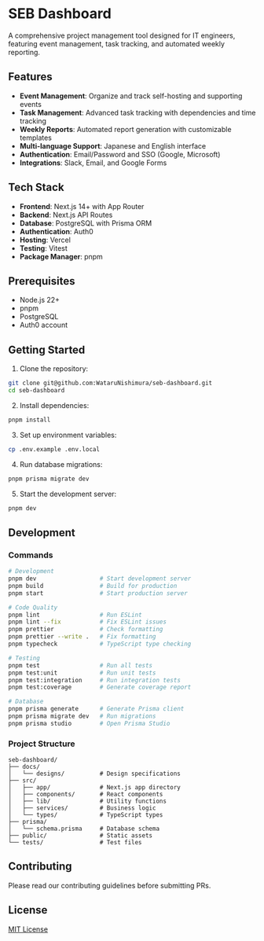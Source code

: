 # SEB Dashboard

A comprehensive project management tool designed for IT engineers, featuring event management, task tracking, and automated weekly reporting.

## Features

- **Event Management**: Organize and track self-hosting and supporting events
- **Task Management**: Advanced task tracking with dependencies and time tracking
- **Weekly Reports**: Automated report generation with customizable templates
- **Multi-language Support**: Japanese and English interface
- **Authentication**: Email/Password and SSO (Google, Microsoft)
- **Integrations**: Slack, Email, and Google Forms

## Tech Stack

- **Frontend**: Next.js 14+ with App Router
- **Backend**: Next.js API Routes
- **Database**: PostgreSQL with Prisma ORM
- **Authentication**: Auth0
- **Hosting**: Vercel
- **Testing**: Vitest
- **Package Manager**: pnpm

## Prerequisites

- Node.js 22+
- pnpm
- PostgreSQL
- Auth0 account

## Getting Started

1. Clone the repository:
```bash
git clone git@github.com:WataruNishimura/seb-dashboard.git
cd seb-dashboard
```

2. Install dependencies:
```bash
pnpm install
```

3. Set up environment variables:
```bash
cp .env.example .env.local
```

4. Run database migrations:
```bash
pnpm prisma migrate dev
```

5. Start the development server:
```bash
pnpm dev
```

## Development

### Commands

```bash
# Development
pnpm dev                  # Start development server
pnpm build                # Build for production
pnpm start                # Start production server

# Code Quality
pnpm lint                 # Run ESLint
pnpm lint --fix           # Fix ESLint issues
pnpm prettier             # Check formatting
pnpm prettier --write .   # Fix formatting
pnpm typecheck            # TypeScript type checking

# Testing
pnpm test                 # Run all tests
pnpm test:unit            # Run unit tests
pnpm test:integration     # Run integration tests
pnpm test:coverage        # Generate coverage report

# Database
pnpm prisma generate      # Generate Prisma client
pnpm prisma migrate dev   # Run migrations
pnpm prisma studio        # Open Prisma Studio
```

### Project Structure

```
seb-dashboard/
├── docs/
│   └── designs/          # Design specifications
├── src/
│   ├── app/              # Next.js app directory
│   ├── components/       # React components
│   ├── lib/              # Utility functions
│   ├── services/         # Business logic
│   └── types/            # TypeScript types
├── prisma/
│   └── schema.prisma     # Database schema
├── public/               # Static assets
└── tests/                # Test files
```

## Contributing

Please read our contributing guidelines before submitting PRs.

## License

[MIT License](LICENSE)